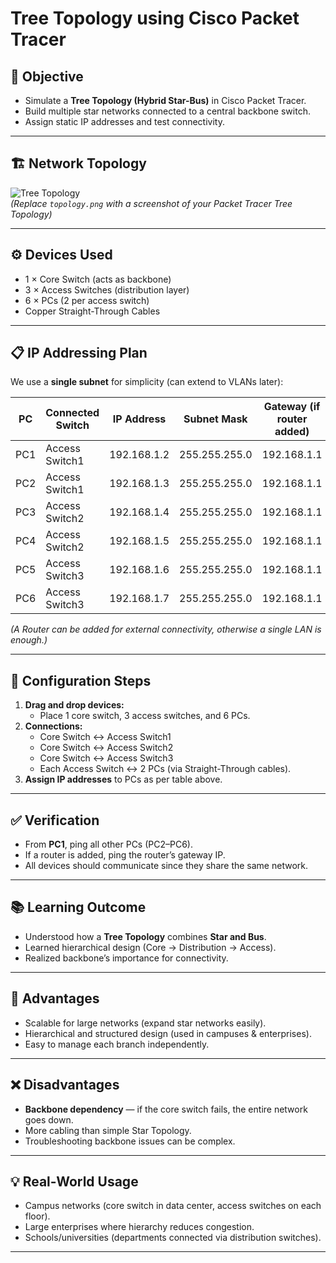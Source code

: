 # Tree Topology using Cisco Packet Tracer

## 📌 Objective
- Simulate a **Tree Topology (Hybrid Star-Bus)** in Cisco Packet Tracer.  
- Build multiple star networks connected to a central backbone switch.  
- Assign static IP addresses and test connectivity.  

---

## 🏗️ Network Topology
![Tree Topology](topology.png)  
*(Replace `topology.png` with a screenshot of your Packet Tracer Tree Topology)*  

---

## ⚙️ Devices Used
- 1 × Core Switch (acts as backbone)  
- 3 × Access Switches (distribution layer)  
- 6 × PCs (2 per access switch)  
- Copper Straight-Through Cables  

---

## 📋 IP Addressing Plan
We use a **single subnet** for simplicity (can extend to VLANs later):

| PC   | Connected Switch | IP Address     | Subnet Mask    | Gateway (if router added) |
|------|------------------|----------------|----------------|---------------------------|
| PC1  | Access Switch1   | 192.168.1.2    | 255.255.255.0  | 192.168.1.1               |
| PC2  | Access Switch1   | 192.168.1.3    | 255.255.255.0  | 192.168.1.1               |
| PC3  | Access Switch2   | 192.168.1.4    | 255.255.255.0  | 192.168.1.1               |
| PC4  | Access Switch2   | 192.168.1.5    | 255.255.255.0  | 192.168.1.1               |
| PC5  | Access Switch3   | 192.168.1.6    | 255.255.255.0  | 192.168.1.1               |
| PC6  | Access Switch3   | 192.168.1.7    | 255.255.255.0  | 192.168.1.1               |

*(A Router can be added for external connectivity, otherwise a single LAN is enough.)*  

---

## 🔧 Configuration Steps
1. **Drag and drop devices:**
   - Place 1 core switch, 3 access switches, and 6 PCs.  
2. **Connections:**
   - Core Switch ↔ Access Switch1  
   - Core Switch ↔ Access Switch2  
   - Core Switch ↔ Access Switch3  
   - Each Access Switch ↔ 2 PCs (via Straight-Through cables).  
3. **Assign IP addresses** to PCs as per table above.  

---

## ✅ Verification
- From **PC1**, ping all other PCs (PC2–PC6).  
- If a router is added, ping the router’s gateway IP.  
- All devices should communicate since they share the same network.  

---

## 📚 Learning Outcome
- Understood how a **Tree Topology** combines **Star and Bus**.  
- Learned hierarchical design (Core → Distribution → Access).  
- Realized backbone’s importance for connectivity.  

---

## 🌟 Advantages
- Scalable for large networks (expand star networks easily).  
- Hierarchical and structured design (used in campuses & enterprises).  
- Easy to manage each branch independently.  

---

## ❌ Disadvantages
- **Backbone dependency** — if the core switch fails, the entire network goes down.  
- More cabling than simple Star Topology.  
- Troubleshooting backbone issues can be complex.  

---

## 💡 Real-World Usage
- Campus networks (core switch in data center, access switches on each floor).  
- Large enterprises where hierarchy reduces congestion.  
- Schools/universities (departments connected via distribution switches).  

---
